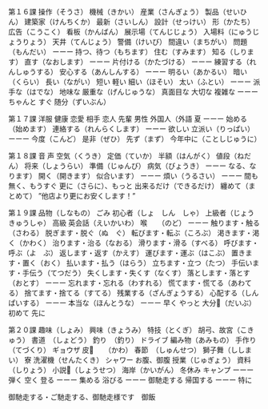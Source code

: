 第１６課
操作（そうさ）
機械（きかい）
産業（さんぎょう）
製品（せいひん）
建築家（けんちくか）
最新（さいしん）
設計（せっけい）
形（かたち）
広告（こうこく）
看板（かんばん）
展示場（てんじじょう）
入場料（にゅうじょうりょう）
天井（てんじょう）
警備（けいび）
間違い（まちがい）
問題（もんだい）
ーーー
持つ、待つ（もちます）
住む（すみます）
知る（しります）
直す（なおします）
ーーー
片付ける（かたづける）
ーーー
練習する（れんしゅうする）
安心する（あんしんする）
ーーー
明るい（あかるい）
暗い（くらい）
長い（ながい）
短い
軽い
細い（ほそい）
太い（ふとい）
ーーー
派手な（はでな）
地味な
厳重な（げんじゅうな）
真面目な
大切な
複雑な
ーーー
ちゃんと
すぐ
随分（ずいぶん）

第１７課
洋服
健康
恋愛
相手
恋人
先輩
男性
外国人（外語
夏
ーーー
始める（始めます）
連絡する（れんらくします）
ーーー
欲しい
立派い（りっぱい）
ーーー
今度（こんど）
是非（ぜひ）
先ず（まず）
今年中に（ことしじゅうに）

第１８課
音
声
空気（くうき）
定価（ていか）
半額（はんがく）
値段（ねだん）
将来（しょうらい）
準備（じゅんび）
病気（びょうき）
ーーー
なる、なります）
開く（開きます）
似合います）
ーーー
煩い（うるさい）
ーーー
間も無く、もうすぐ
更に（さらに）、もっと
出来るだけ（できるだけ）
纏めて（まとめて）
”他店より更にお安くします！”

第１９課
品物（しなもの）
ごみ
初心者（しょ　しん　しゃ）
上級者（じょうきゅうしゃ）
高級
英会話（えいかいわ）
喉　　（のど）
ーーー
触ります・触る（さわる）
脱ぎます・脱ぐ（ぬ　ぐ）
転びます・転ぶ（ころぶ）
渇きます・渇く（かわく）
治ります・治る（なおる）
滑ります・滑る（すべる）
呼びます・呼ぶ（よ　ぶ）
返します・返す（かえす）
運びます・運ぶ（はこぶ）
置きます・置く（おく）
払います・払う（はらう）
立ちます・立つ（たつ）
手伝います・手伝う（てつだう）
失くします・失くす（なくす）
落とします・落とす（おとす）
ーーー
忘れます・忘れる（わすれる）
慌てます・慌てる（あわてる）
捨てます・捨てる（すてる）
残業する（ざんぎょうする）
心配する（しんぱいする）
ーーー
本当な（ほんとうな）
ーーー
早く
やっと
大分（だいぶ）
初めて
先に

第２０課
趣味（しょみ）
興味（きょうみ）
特技（とくぎ）
胡弓、故宮（こきゅう）
書道　（しょどう）
釣り　（釣り）
ドライブ
編み物（あみもの）
手作り（てづくり）
ギョウザ
皮　　（かわ）
春節　（しゅんせつ）
獅子舞（ししまい）
寮
洗濯機（せんたくき）
シャワー
お腹、御腹
授業（じゅぎょう）
資料（しりょう）
小説（しょうせつ）
海岸（かいがん）
冬休み
キャンプ
ーーー
弾く
空く
登る
ーーー
集める
浴びる
ーーー
御馳走する
帰国する
ーーー
特に



御馳走する・ご馳走する、御馳走様です　御飯　
